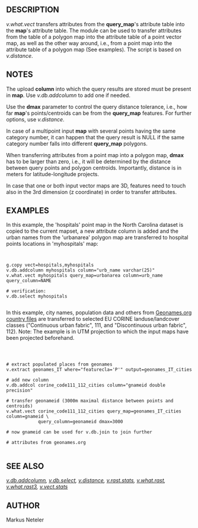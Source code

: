 
## DESCRIPTION

*v.what.vect* transfers attributes from the **query\_map**'s
attribute table into the **map**'s attribute table. The module can
be used to transfer attributes from the table of a polygon map into the
attribute table of a point vector map, as well as the other way around,
i.e., from a point map into the attribute table of a polygon map (See
examples). The script is based on *v.distance*.

## NOTES

The upload **column** into which the query results are stored must be
present in **map**. Use *v.db.addcolumn* to add one if needed.

Use the **dmax** parameter to control the query distance tolerance, i.e.,
how far **map**'s points/centroids can be from the **query\_map** features.
For further options, use *v.distance*.

In case of a multipoint input **map** with several points having the
same category number, it can happen that the query result is NULL if the same
category number falls into different **query\_map** polygons.

When transferring attributes from a point map into a polygon map,
**dmax** has to be larger than zero, i.e., it will be determined by the
distance between query points and polygon centroids. Importantly, distance
is in meters for latitude-longitude projects.

In case that one or both input vector maps are 3D, features need to
touch also in the 3rd dimension (z coordinate) in order to transfer
attributes.

## EXAMPLES

In this example, the 'hospitals' point map in the North Carolina dataset is
copied to the current mapset, a new attribute column is added and the urban
names from the 'urbanarea' polygon map are transferred to hospital points
locations in 'myhospitals' map:

```


g.copy vect=hospitals,myhospitals
v.db.addcolumn myhospitals column="urb_name varchar(25)"
v.what.vect myhospitals query_map=urbanarea column=urb_name query_column=NAME

# verification:
v.db.select myhospitals


```

In this example, city names, population data and others from
[Geonames.org country files](https://download.geonames.org/export/dump/) are
transferred to selected EU CORINE landuse/landcover classes
("Continuous urban fabric", 111, and "Discontinuous urban fabric", 112).
Note: The example is in UTM projection to which the input maps have been
projected beforehand.

```



# extract populated places from geonames
v.extract geonames_IT where="featurecla='P'" output=geonames_IT_cities

# add new column
v.db.addcol corine_code111_112_cities column="gnameid double precision"

# transfer geonameid (3000m maximal distance between points and centroids)
v.what.vect corine_code111_112_cities query_map=geonames_IT_cities column=gnameid \
            query_column=geonameid dmax=3000

# now gnameid can be used for v.db.join to join further

# attributes from geonames.org


```

## SEE ALSO

*[v.db.addcolumn](v.db.addcolumn.html),
[v.db.select](v.db.select.html),
[v.distance](v.distance.html),
[v.rast.stats](v.rast.stats.html),
[v.what.rast](v.what.rast.html),
[v.what.rast3](v.what.rast3.html),
[v.vect.stats](v.vect.stats.html)*

## AUTHOR

Markus Neteler
